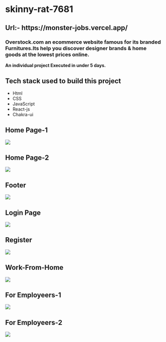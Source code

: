 # skinny-rat-7681



<h2>Url:- https://monster-jobs.vercel.app/</h2>



<h3>Overstock.com an ecommerce website famous for its branded Furnitures.Its help you discover designer brands &amp; home goods at the lowest prices online.</h3>

<b>An individual project Executed in under 5 days.
</b>

<h2>Tech stack used to build this project</h2>
    <ul>
        <li>Html</li>
        <li>CSS</li>
        <li>JavaScript</li>
        <li>React-js</li>
        <li>Chakra-ui</li>
    </ul>

## Home Page-1

<img src="./monster/public/homepage-1.png" >

## Home Page-2

<img  src="./monster/public/homepage-2.png">

## Footer

<img src="./monster/public/footer.png">

## Login Page

<img src="./monster/public/login.png" >

## Register

<img src="./monster/public/register.png">

## Work-From-Home

<img src="./monster/public/work-from-home-jobs.png">

## For Employeers-1

<img src="./monster/public/foremployeers-1.png" >

## For Employeers-2

<img src="./monster/public/foremployeers-2.png" >
